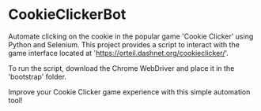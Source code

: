 # CookieClickerBot


Automate clicking on the cookie in the popular game 'Cookie Clicker' using Python and Selenium. This project provides a script to interact with the game interface located at 'https://orteil.dashnet.org/cookieclicker/'. 

To run the script, download the Chrome WebDriver and place it in the 'bootstrap' folder.

Improve your Cookie Clicker game experience with this simple automation tool!

